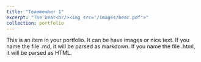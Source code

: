 ```yaml
---
title: "Teammember 1"
excerpt: "The bear<br/><img src='/images/bear.pdf'>"
collection: portfolio
---
```


This is an item in your portfolio. It can be have images or nice text. If you name the file .md, it will be parsed as markdown. If you name the file .html, it will be parsed as HTML. 
